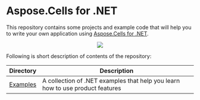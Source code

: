 # Aspose.Cells for .NET

This repository contains some projects and example code that will help you to write your own application using [Aspose.Cells for .NET](http://www.aspose.com/.net/excel-component.aspx).

<p align="center">
  <a title="Download ZIP" href="https://github.com/asposecells/Aspose_Cells_NET/archive/master.zip">
    <img src="http://i.imgur.com/hwNhrGZ.png" />
  </a>
</p>

Following is short description of contents of the repository:

Directory | Description
--------- | -----------
[Examples](Examples)  | A collection of .NET examples that help you learn how to use product features
